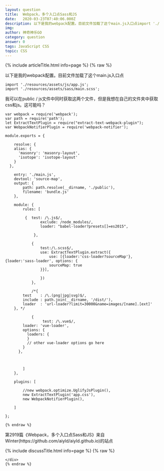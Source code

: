 ```yaml
---
layout: question
title:  Webpack，多个入口点Sass和JS
date:   2020-03-23T07:40:06.000Z
description: 以下是我的webpack配置。目前文件加载了这个main.js入口点import './resources/assets/js/app.js';im...
img: 
author: 神奇神乐GO
category: question
answer: 0
tags: JavaScript CSS
topic: CSS
---
```

<div class="article-root">
  <div class="article">
    {% include articleTitle.html info=page %}
    {% raw %}
    <div class="article-content"><p><font style="vertical-align: inherit;"><font style="vertical-align: inherit;">以下是我的webpack配置。</font><font style="vertical-align: inherit;">目前文件加载了这个main.js入口点</font></font></p>

<pre><code>import './resources/assets/js/app.js';<font></font>
import './resources/assets/sass/main.scss';<font></font>
</code></pre>

<p><font style="vertical-align: inherit;"><font style="vertical-align: inherit;">我可以在public / js文件中同时获取这两个文件，但是我想在自己的文件夹中获取css和js。</font><font style="vertical-align: inherit;">这可能吗？</font></font></p>

<pre><code>var webpack = require('webpack');<font></font>
var path = require('path');<font></font>
let ExtractTextPlugin = require("extract-text-webpack-plugin");<font></font>
var WebpackNotifierPlugin = require('webpack-notifier');<font></font>
<font></font>
module.exports = {<font></font>
<font></font>
    resolve: {<font></font>
    alias: {<font></font>
      'masonry': 'masonry-layout',<font></font>
      'isotope': 'isotope-layout'<font></font>
    }<font></font>
  },<font></font>
<font></font>
    entry: './main.js',<font></font>
    devtool: 'source-map',<font></font>
    output: {<font></font>
        path: path.resolve(__dirname, './public'),<font></font>
        filename: 'bundle.js'<font></font>
    },<font></font>
<font></font>
    module: {<font></font>
        rules: [<font></font>
<font></font>
         {  test: /\.js$/, <font></font>
                exclude: /node_modules/, <font></font>
                loader: "babel-loader?presets[]=es2015",<font></font>
<font></font>
             },<font></font>
<font></font>
            {<font></font>
                test:/\.scss$/,<font></font>
                use: ExtractTextPlugin.extract({<font></font>
                    use: [{loader:'css-loader?sourceMap'}, {loader:'sass-loader', options: {<font></font>
                    sourceMap: true<font></font>
                }}],<font></font>
<font></font>
                })<font></font>
            },<font></font>
<font></font>
            /*{<font></font>
        test    : /\.(png|jpg|svg)$/,<font></font>
        include : path.join(__dirname, '/dist/'),<font></font>
        loader  : 'url-loader?limit=30000&amp;name=images/[name].[ext]'<font></font>
    }, */<font></font>
<font></font>
            {<font></font>
                 test: /\.vue$/,<font></font>
        loader: 'vue-loader',<font></font>
        options: {<font></font>
          loaders: {<font></font>
          }<font></font>
          // other vue-loader options go here<font></font>
        }<font></font>
      },<font></font>
<font></font>
<font></font>
<font></font>
        ]<font></font>
    },<font></font>
<font></font>
    plugins: [<font></font>
<font></font>
        //new webpack.optimize.UglifyJsPlugin(),<font></font>
        new ExtractTextPlugin('app.css'),<font></font>
        new WebpackNotifierPlugin(),<font></font>
<font></font>
    ]<font></font>
<font></font>
};<font></font>
</code></pre></div>
    {% endraw %}
  </div>
  <p class="winter_mark">第2919篇《Webpack，多个入口点Sass和JS》来自Winter(https://github.com/aiyld/aiyld.github.io)的站点</p>
  <div class="discuss-wrapper">
    {% include discussTitle.html info=page %}
    {% raw %}
    <div class="discuss-list">
    
    </div>
    {% endraw %}
  </div>
<div>
